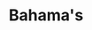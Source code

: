 ---
title: "Bahama's"
introtext: "De Bahama’s is een land in het Caribische gebied. Ook is het een eilandengebied dat bestaat uit 700 volwaardige eilanden en daarnaast 2500 mini eilandjes. Hiervan zijn ongeveer 30 tot 40 eilanden bewoond. Het grootste eiland is Andros. Een aantal kleinere zijn de Bimini-eilanden, San Salvador en Great Abaco. "
introimage: "https://lh3.googleusercontent.com/HEt6snIgUbtwrmX-CmNrT8-XaMhk8maLY_0GyrSGVR0MvbRfX83SEWobHx8-tNSGL4MQ1z40rqA40aoN_MSSg7YbJmyEhL9Oo8JtPlFmuok8YMEbiJiAvN4fnnbZ6YBpkQ9BEMFc-g=w800"
surface: "13.900"
inhabitants: "395.000"
rate: "1,22"
valuta: "dollar"
main_text: "De Bahama’s staan natuurlijk bekend om de witte stranden, het helderblauwe water en de luxe hotels en resorts. De eilanden dienen zich perfect voor het duiken naar verschillende vissoorten en koraalriffen. Ook zijn er meerdere nationale parken te vinden op de Bahama’s, zoals het Lucayan National Park waar je flamingo’s kunt tegenkomen!"
fact_one_text: ""
fact_two_text: ""
bigmac_index: ""
images: "https://lh3.googleusercontent.com/f18wRYwaZ9nN3wyCO5JwTDnTNQPYSalocUD4Y_-EcYBJO1utlLpLhhY7h9vHTwkxPX7YA-StbBPlcAoFg7nXkN2cx2jtGIo_gS060dCw4x46i1y6SQaqwCOIcTc2KrUVERBAvO6Keg=w800|https://lh3.googleusercontent.com/2ttd4n96WFTSaxeWYAhi13Nl1CPQpffzLbmYEC-D16GmOu8dy-QAiuE3VadL2fLIH9RNqC_vY07T_terTryplGXBc8guqbhp97WwxvB-z7gJ18jowt2moInu7heHV3I_pX8UFb18MQ=w800|https://lh3.googleusercontent.com/DMQqmah12oar7NU4FRp0ehCZCt2xN6sbEdaVC4G8_je-ELwz3qLUKpPwAdmvaGHPJFUxglHbWgEr6JBHSEUzDiLpTGMFP4HGbLgRrCEwqbBFaOHxF3-EoKAuBlsGx7iYjZ5y2sD4zw=w800|https://lh3.googleusercontent.com/s2d10VLiG0sFtL9DstGmFLP4goHpmQnC3P1du8Z51Agf0tC52NzmQt_EvJdpHht1N5jXuuJ8_0p70ncN12p5vHwpIuYadyqzNUODHkVhnqvhxjsOxuDI4nnNoGczfalFbnrX8wBq2A=w800"
flight_button_title: "Check vluchtprijzen Bahama's"
flight_button_url: "https://lt45.net/c/?si=11986&li=1528136&wi=335922&ws=&dl=transport%2Fflights%2Fnl%2Fbs%2F%3Flocale%3Dnl-NL%26currency%3DEUR%26market%3DNL"
inspiration_url: "https://partner.bol.com/click/click?p=2&t=url&s=1025999&f=TXL&url=https%3A%2F%2Fwww.bol.com%2Fnl%2Ff%2Flonely-planet-caribbean-islands%2F36207570%2F&name=Lonely%20Planet%20Caribbean%20Islands%2C%20Lonely%20Planet"
country_code: "bs"
hotels_url: "https://www.booking.com/country/bs.nl.html?aid=1837623"
continent: "Noord-Amerika"
---